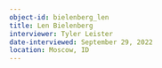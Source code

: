 ```yaml
---
object-id: bielenberg_len
title: Len Bielenberg
interviewer: Tyler Leister
date-interviewed: September 29, 2022
location: Moscow, ID
---
```



